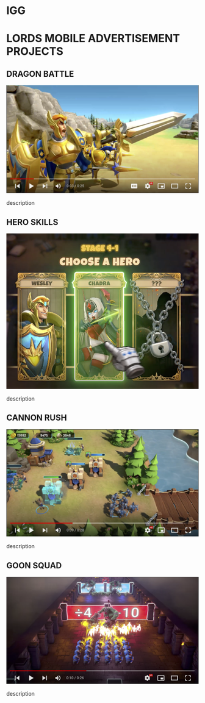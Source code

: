 # IGG
 
<h1> LORDS MOBILE ADVERTISEMENT PROJECTS </h1>

<h2> DRAGON BATTLE </h2>

[![DragonBattle](imgs/DragonBattle.png)](https://www.youtube.com/watch?v=XiZoWKbiMww&list=PLC3t2xd2C2pgTh75PGJoZG_BRF02V24AZ&index=1)
<p> description</p>

<h2> HERO SKILLS </h2>

[![HeroSkills](imgs/HeroSkill.png)](https://www.youtube.com/watch?v=M7SGNKC6Zvc&list=PLC3t2xd2C2pgTh75PGJoZG_BRF02V24AZ&index=2)
<p> description </p>

<h2> CANNON RUSH </h2>

[![CannonRush](imgs/CannonRush.png)](https://www.youtube.com/watch?v=KDvxevG02JE&list=PLC3t2xd2C2pgTh75PGJoZG_BRF02V24AZ&index=4)
<p> description </p>

<h2> GOON SQUAD </h2>

[![GoonSquad](imgs/GoonSquad.png)](https://www.youtube.com/watch?v=Bjx6QcZ_7SQ&list=PLC3t2xd2C2pgTh75PGJoZG_BRF02V24AZ&index=3)
<p> description </p>